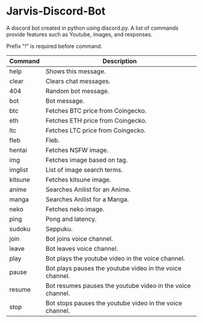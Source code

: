 # Jarvis-Discord-Bot
A discord bot created in python using discord.py. A list of commands provide features such as Youtube, images, and responses.

Prefix "!" is required before command.

| Command | Description |
| --- | --- |
| help | Shows this message. |
| clear | Clears chat messages. |
| 404 | Random bot message. |
| bot | Bot message. |
| btc | Fetches BTC price from Coingecko. |
| eth | Fetches ETH price from Coingecko. |
| ltc | Fetches LTC price from Coingecko. |
| fleb | Fleb. |
| hentai | Fetches NSFW image. |
| img | Fetches image based on tag. |
| imglist | List of image search terms. |
| kitsune | Fetches kitsune image. |
| anime | Searches Anilist for an Anime. |
| manga | Searches Anilist for a Manga. |
| neko | Fetches neko image. |
| ping | Pong and latency.|
| sudoku | Seppuku. |
| join | Bot joins voice channel. |
| leave | Bot leaves voice channel. |
| play | Bot plays the youtube video in the voice channel. |
| pause | Bot plays pauses the youtube video in the voice channel. |
| resume | Bot resumes pauses the youtube video in the voice channel. |
| stop | Bot stops pauses the youtube video in the voice channel. |
